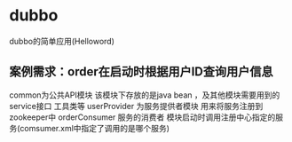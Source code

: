# dubbo
dubbo的简单应用(Helloword)

## 案例需求：order在启动时根据用户ID查询用户信息
common为公共API模块 该模块下存放的是java bean ，及其他模块需要用到的service接口 工具类等
userProvider 为服务提供者模块 用来将服务注册到zookeeper中
orderConsumer 服务的消费者 模块启动时调用注册中心指定的服务(comsumer.xml中指定了调用的是哪个服务)
